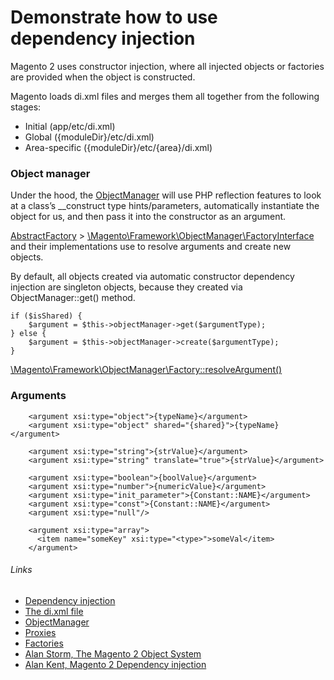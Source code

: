 # Demonstrate how to use dependency injection

Magento 2 uses constructor injection, where all injected objects or factories are provided when the object is constructed.

Magento loads di.xml files and merges them all together from the following stages:
* Initial (app/etc/di.xml)
* Global ({moduleDir}/etc/di.xml)
* Area-specific ({moduleDir}/etc/{area}/di.xml)

### Object manager

Under the hood, the [ObjectManager](https://github.com/magento/magento2/blob/2.3/lib/internal/Magento/Framework/ObjectManager/ObjectManager.php) 
will use PHP reflection features to look at a class’s __construct type hints/parameters, 
automatically instantiate the object for us, and then pass it into the constructor as an argument.

[AbstractFactory](https://github.com/magento/magento2/blob/2.3/lib/internal/Magento/Framework/ObjectManager/Factory/AbstractFactory.php) > [\Magento\Framework\ObjectManager\FactoryInterface](https://github.com/magento/magento2/blob/2.3/lib/internal/Magento/Framework/ObjectManager/FactoryInterface.php)
and their implementations use to resolve arguments and create new objects.

By default, all objects created via automatic constructor dependency injection are singleton objects,
because they created via ObjectManager::get() method.

```
if ($isShared) {
    $argument = $this->objectManager->get($argumentType);
} else {
    $argument = $this->objectManager->create($argumentType);
}
```
[\Magento\Framework\ObjectManager\Factory::resolveArgument()](https://github.com/magento/magento2/blob/2.3/lib/internal/Magento/Framework/ObjectManager/Factory/AbstractFactory.php#L143-L147)

### Arguments

```
    <argument xsi:type="object">{typeName}</argument>
    <argument xsi:type="object" shared="{shared}">{typeName}</argument>

    <argument xsi:type="string">{strValue}</argument>
    <argument xsi:type="string" translate="true">{strValue}</argument>

    <argument xsi:type="boolean">{boolValue}</argument>
    <argument xsi:type="number">{numericValue}</argument>
    <argument xsi:type="init_parameter">{Constant::NAME}</argument>
    <argument xsi:type="const">{Constant::NAME}</argument>
    <argument xsi:type="null"/>

    <argument xsi:type="array">
      <item name="someKey" xsi:type="<type>">someVal</item>
    </argument>
```

###### Links
- [Dependency injection](https://devdocs.magento.com/guides/v2.2/extension-dev-guide/depend-inj.html)
- [The di.xml file](https://devdocs.magento.com/guides/v2.2/extension-dev-guide/build/di-xml-file.html)
- [ObjectManager](https://devdocs.magento.com/guides/v2.2/extension-dev-guide/object-manager.html)
- [Proxies](https://devdocs.magento.com/guides/v2.2/extension-dev-guide/proxies.html)
- [Factories](https://devdocs.magento.com/guides/v2.2/extension-dev-guide/factories.html)
- [Alan Storm, The Magento 2 Object System](https://alanstorm.com/category/magento-2/#magento-2-object-system)
- [Alan Kent, Magento 2 Dependency injection](https://alankent.me/2014/06/07/magento-2-dependency-injection-the-m2-way-to-replace-api-implementations/)
